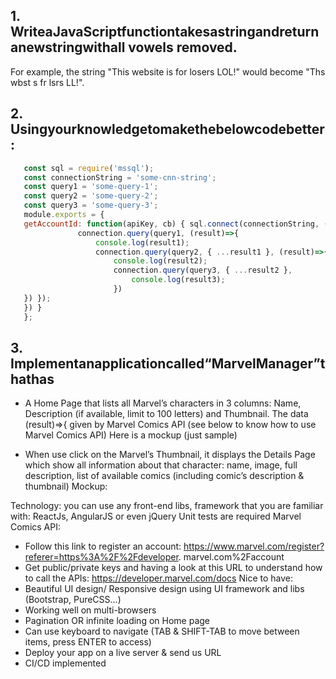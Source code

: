 ## 1. WriteaJavaScriptfunctiontakesastringandreturnanewstringwithall vowels removed.
For example, the string "This website is for losers LOL!" would become "Ths wbst s fr lsrs LL!".

## 2. Usingyourknowledgetomakethebelowcodebetter:
   ```javascript
      const sql = require('mssql');
      const connectionString = 'some-cnn-string';
      const query1 = 'some-query-1';
      const query2 = 'some-query-2';
      const query3 = 'some-query-3';
      module.exports = {
      getAccountId: function(apiKey, cb) { sql.connect(connectionString, (connection)=>{
                  connection.query(query1, (result)=>{
                      console.log(result1);
                      connection.query(query2, { ...result1 }, (result)=>{
                          console.log(result2);
                          connection.query(query3, { ...result2 },
                              console.log(result3);
                          })
      }) });
      }) }
      };
   ```
## 3. Implementanapplicationcalled“MarvelManager”thathas
- A Home Page that lists all Marvel’s characters in 3 columns: Name,
Description (if available, limit to 100 letters) and Thumbnail. The data
(result)=>{
given by Marvel Comics API (see below to know how to use Marvel Comics API)
Here is a mockup (just sample)
 
- When use click on the Marvel’s Thumbnail, it displays the Details Page which show all information about that character: name, image, full description, list of available comics (including comic’s description & thumbnail)
Mockup:
 
Technology: you can use any front-end libs, framework that you are familiar with: ReactJs, AngularJS or even jQuery
Unit tests are required
Marvel Comics API:
- Follow this link to register an account:
https://www.marvel.com/register?referer=https%3A%2F%2Fdeveloper.
marvel.com%2Faccount
- Get public/private keys and having a look at this URL to understand how to call the APIs: https://developer.marvel.com/docs
Nice to have:
- Beautiful UI design/ Responsive design using UI framework and libs (Bootstrap, PureCSS...)
- Working well on multi-browsers
- Pagination OR infinite loading on Home page
- Can use keyboard to navigate (TAB & SHIFT-TAB to move between
items, press ENTER to access)
- Deploy your app on a live server & send us URL
- CI/CD implemented
